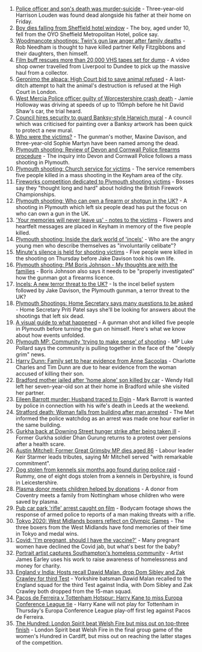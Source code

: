 1. [Police officer and son's death was murder-suicide](https://www.bbc.co.uk/news/uk-england-hereford-worcester-58263531) - Three-year-old Harrison Louden was found dead alongside his father at their home on Friday.
2. [Boy dies falling from Sheffield hotel window](https://www.bbc.co.uk/news/uk-england-south-yorkshire-58262259) - The boy, aged under 10, fell from the OYO Sheffield Metropolitan Hotel, police say.
3. [Woodmancote shootings: Twin's gun law anger after family deaths](https://www.bbc.co.uk/news/uk-england-birmingham-58245137) - Rob Needham is thought to have killed partner Kelly Fitzgibbons and their daughters, then himself.
4. [Film buff rescues more than 20,000 VHS tapes set for dump](https://www.bbc.co.uk/news/uk-scotland-tayside-central-58261702) - A video shop owner travelled from Liverpool to Dundee to pick up the massive haul from a collector.
5. [Geronimo the alpaca: High Court bid to save animal refused](https://www.bbc.co.uk/news/uk-england-bristol-58187004) - A last-ditch attempt to halt the animal's destruction is refused at the High Court in London.
6. [West Mercia Police officer guilty of Worcestershire crash death](https://www.bbc.co.uk/news/uk-england-hereford-worcester-58259930) - Jamie Holloway was driving at speeds of up to 110mph before he hit David Shaw's car, the trial heard.
7. [Council hires security to guard Banksy-style Harwich mural](https://www.bbc.co.uk/news/uk-england-essex-58260433) - A council which was criticised for painting over a Banksy artwork has been quick to protect a new mural.
8. [Who were the victims?](https://www.bbc.co.uk/news/uk-58202760) - The gunman's mother, Maxine Davison, and three-year-old Sophie Martyn have been named among the dead.
9. [Plymouth shooting: Review of Devon and Cornwall Police firearms procedure](https://www.bbc.co.uk/news/uk-england-devon-58257497) - The inquiry into Devon and Cornwall Police follows a mass shooting in Plymouth.
10. [Plymouth shooting: Church service for victims](https://www.bbc.co.uk/news/uk-england-devon-58254573) - The service remembers five people killed in a mass shooting in the Keyham area of the city.
11. [Fireworks competition dedicated to Plymouth shooting victims](https://www.bbc.co.uk/news/uk-england-devon-58240787) - Bosses say they "thought long and hard" about holding the British Firework Championships.
12. [Plymouth shooting: Who can own a firearm or shotgun in the UK?](https://www.bbc.co.uk/news/uk-58198857) - A shooting in Plymouth which left six people dead has put the focus on who can own a gun in the UK.
13. ['Your memories will never leave us' - notes to the victims](https://www.bbc.co.uk/news/uk-england-devon-58229935) - Flowers and heartfelt messages are placed in Keyham in memory of the five people killed.
14. [Plymouth shooting: Inside the dark world of 'incels'](https://www.bbc.co.uk/news/blogs-trending-44053828) - Who are the angry young men who describe themselves as "involuntarily celibate"?
15. [Minute's silence is held for shooting victims](https://www.bbc.co.uk/news/uk-england-devon-58228401) - Five people were killed in the shooting on Thursday before Jake Davison took his own life.
16. [Plymouth shooting: PM Boris Johnson - My thoughts are with the families](https://www.bbc.co.uk/news/uk-58207986) - Boris Johnson also says it needs to be "properly investigated" how the gunman got a firearms licence.
17. [Incels: A new terror threat to the UK?](https://www.bbc.co.uk/news/uk-58207064) - Is the incel belief system followed by Jake Davison, the Plymouth gunman, a terror threat to the UK?
18. [Plymouth Shootings: Home Secretary says many questions to be asked](https://www.bbc.co.uk/news/uk-58200691) - Home Secretary Priti Patel says she'll be looking for answers about the shootings that left six dead.
19. [A visual guide to what happened](https://www.bbc.co.uk/news/uk-england-devon-58200336) - A gunman shot and killed five people in Plymouth before turning the gun on himself. Here's what we know about how events unfolded.
20. [Plymouth MP: Community 'trying to make sense' of shooting](https://www.bbc.co.uk/news/uk-58198078) - MP Luke Pollard says the community is pulling together in the face of the "deeply grim" news.
21. [Harry Dunn: Family set to hear evidence from Anne Sacoolas](https://www.bbc.co.uk/news/uk-england-northamptonshire-58261573) - Charlotte Charles and Tim Dunn are due to hear evidence from the woman accused of killing their son.
22. [Bradford mother jailed after 'home alone' son killed by car](https://www.bbc.co.uk/news/uk-england-leeds-58257183) - Wendy Hall left her seven-year-old son at their home in Bradford while she visited her partner.
23. [Eileen Barrott murder: Husband traced to Elgin](https://www.bbc.co.uk/news/uk-england-leeds-58254147) - Mark Barrott is wanted by police in connection with his wife's death in Leeds at the weekend.
24. [Stratford death: Woman falls from building after man arrested](https://www.bbc.co.uk/news/uk-england-london-58254392) - The Met informed the police watchdog as an arrest was made one hour earlier in the same building.
25. [Gurkha back at Downing Street hunger strike after being taken ill](https://www.bbc.co.uk/news/uk-england-hampshire-58254634) - Former Gurkha soldier Dhan Gurung returns to a protest over pensions after a health scare.
26. [Austin Mitchell: Former Great Grimsby MP dies aged 86](https://www.bbc.co.uk/news/uk-england-humber-58257189) - Labour leader Keir Starmer leads tributes, saying Mr Mitchell served "with remarkable commitment".
27. [Dog stolen from kennels six months ago found during police raid](https://www.bbc.co.uk/news/uk-england-derbyshire-58257485) - Rummy, one of eight dogs stolen from a kennels in Derbyshire, is found in Leicestershire.
28. [Plasma donor meets children helped by donations](https://www.bbc.co.uk/news/uk-england-coventry-warwickshire-58261942) - A donor from Coventry meets a family from Nottingham whose children who were saved by plasma.
29. [Pub car park 'rifle' arrest caught on film](https://www.bbc.co.uk/news/uk-england-norfolk-58258077) - Bodycam footage shows the response of armed police to reports of a man making threats with a rifle.
30. [Tokyo 2020: West Midlands boxers reflect on Olympic Games](https://www.bbc.co.uk/news/uk-england-birmingham-58259342) - The three boxers from the West Midlands have fond memories of their time in Tokyo and medal wins.
31. [Covid: 'I'm pregnant, should I have the vaccine?'](https://www.bbc.co.uk/news/uk-england-london-58089039) - Many pregnant women have declined the Covid jab, but what's best for the baby?
32. [Portrait artist captures Southampton's homeless community](https://www.bbc.co.uk/news/uk-england-hampshire-58246412) - Artist James Earley uses his work to raise awareness of homelessness and money for charity.
33. [England v India: Hosts recall Dawid Malan, drop Dom Sibley and Zak Crawley for third Test](https://www.bbc.co.uk/sport/cricket/58259484) - Yorkshire batsman Dawid Malan recalled to the England squad for the third Test against India, with Dom Sibley and Zak Crawley both dropped from the 15-man squad.
34. [Pacos de Ferreira v Tottenham Hotspur: Harry Kane to miss Europa Conference League tie](https://www.bbc.co.uk/sport/football/58257076) - Harry Kane will not play for Tottenham in Thursday's Europa Conference League play-off first leg against Pacos de Ferreira.
35. [The Hundred: London Spirit beat Welsh Fire but miss out on top-three finish](https://www.bbc.co.uk/sport/cricket/58259477) - London Spirit beat Welsh Fire in the final group game of the women's Hundred in Cardiff, but miss out on reaching the latter stages of the competition.
